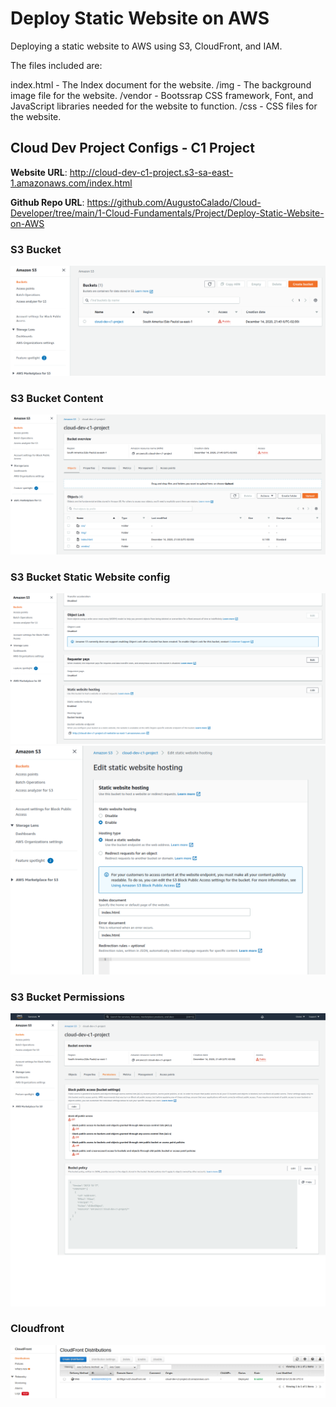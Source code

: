 # Deploy Static Website on AWS

Deploying a static website to AWS using S3, CloudFront, and IAM.

The files included are: 

index.html - The Index document for the website.
/img - The background image file for the website.
/vendor - Bootssrap CSS framework, Font, and JavaScript libraries needed for the website to function.
/css - CSS files for the website.


## Cloud Dev Project Configs - C1 Project

**Website URL**: http://cloud-dev-c1-project.s3-sa-east-1.amazonaws.com/index.html

**Github Repo URL**: https://github.com/AugustoCalado/Cloud-Developer/tree/main/1-Cloud-Fundamentals/Project/Deploy-Static-Website-on-AWS

### S3 Bucket
![](resources/s3-bucket-cloud-dev-c1-project.png)

### S3 Bucket Content 
![](resources/s3-bucket-cloud-dev-c1-project-files-and-folders.png)

### S3 Bucket Static Website config
![](resources/s3-bucket-cloud-dev-c1-project-support-static-website-hosting.png)
![](resources/s3-bucket-cloud-dev-c1-project-support-static-website-hosting-2.png)

### S3 Bucket Permissions
![](resources/s3-bucket-cloud-dev-c1-project-support-static-website-hosting-permission.png)

### Cloudfront 
![](resources/cloudfront-cloud-dev-c1-project-deploy.png)
